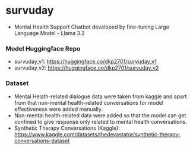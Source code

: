 # survuday
- Mental Health Support Chatbot developed by fine-tuning Large Language Model - Llama 3.2

### Model Huggingface Repo
- survuday_v1: https://huggingface.co/dkp2701/survuday_v1
- survuday_v2: https://huggingface.co/dkp2701/survuday_v2

### Dataset
- Mental Helath-related dialogue data were taken from kaggle and apart from that non-mental health-related conversations for model effectiveness were added manually.
- Non-mental health-related data were added so that the model can get confined to give response only related to mental health conversations.
- Synthetic Therapy Conversations (Kaggle): https://www.kaggle.com/datasets/thedevastator/synthetic-therapy-conversations-dataset
